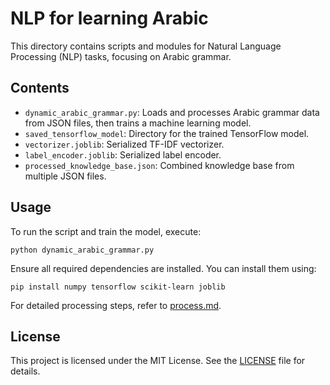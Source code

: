 # NLP for learning Arabic

This directory contains scripts and modules for Natural Language Processing (NLP) tasks, focusing on Arabic grammar.

## Contents

- `dynamic_arabic_grammar.py`: Loads and processes Arabic grammar data from JSON files, then trains a machine learning model.
- `saved_tensorflow_model`: Directory for the trained TensorFlow model.
- `vectorizer.joblib`: Serialized TF-IDF vectorizer.
- `label_encoder.joblib`: Serialized label encoder.
- `processed_knowledge_base.json`: Combined knowledge base from multiple JSON files.

## Usage

To run the script and train the model, execute:
```
python dynamic_arabic_grammar.py
```

Ensure all required dependencies are installed. You can install them using:
```
pip install numpy tensorflow scikit-learn joblib
```

For detailed processing steps, refer to [process.md](process.md).

## License

This project is licensed under the MIT License. See the [LICENSE](../LICENSE) file for details.
